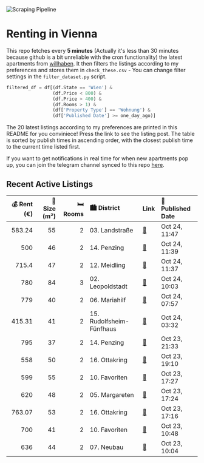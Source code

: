 ![Scraping Pipeline](https://github.com/AthomsG/renting-in-vienna/actions/workflows/run_pipeline.yml/badge.svg)


# Renting in Vienna

This repo fetches every **5 minutes** (Actually it's less than 30 minutes because github is a bit unreliable with the cron functionality) the latest apartments from [willhaben](https://www.willhaben.at/).
It then filters the listings according to my preferences and stores them in `check_these.csv` - You can change filter settings in the `filter_dataset.py` script.

```python
filtered_df = df[(df.State == 'Wien') & 
                 (df.Price < 800) &
                 (df.Price > 400) &
                 (df.Rooms > 1) &
                 (df['Property Type'] == 'Wohnung') &
                 (df['Published Date'] >= one_day_ago)]
```

The 20 latest listings according to my preferences are printed in this README for you conviniece! Press the link to see the listing post.
The table is sorted by publish times in ascending order, with the closest publish time to the current time listed first.

If you want to get notifications in real time for when new apartments pop up, you can join the telegram channel synced to this repo [here](https://t.me/+1HPAYOf5BSsyNTlk).

## Recent Active Listings

|   💰 Rent (€) |   📏 Size (m²) |   🛏️ Rooms | 🏙️ District              | Link                                                                                                                                                                                                                                                        | 📅 Published Date   |
|-------------:|--------------:|-----------:|:-------------------------|:------------------------------------------------------------------------------------------------------------------------------------------------------------------------------------------------------------------------------------------------------------|:-------------------|
|       583.24 |            55 |          2 | 03. Landstraße           | [🔗](https://www.willhaben.at/iad/immobilien/d/mietwohnungen/wien/wien-1030-landstra%C3%9Fe/saniert-ii-n%C3%A4he-landstra%C3%9Fe-und-u3-ii-2-zimmer-altbauwohnung-mit-wohnk%C3%BCche-948625375/)                                                             | Oct 24, 11:47      |
|       500    |            46 |          2 | 14. Penzing              | [🔗](https://www.willhaben.at/iad/immobilien/d/mietwohnungen/wien/wien-1140-penzing/direktvergabe-2-zimmer-gemeindewohnung-im.-14.-bezirk-ticketnummer-bis-30.09.2025-2093066207/)                                                                           | Oct 24, 11:39      |
|       715.4  |            47 |          2 | 12. Meidling             | [🔗](https://www.willhaben.at/iad/immobilien/d/mietwohnungen/wien/wien-1120-meidling/erstbezug---n%C3%A4he-u4/u6-%2A%2A%2A-2-zimmer-mit-separater-k%C3%BCche-%2A%2A%2A-beim-bahnhof-matzleinsdorfer-platz-1061749725/)                                       | Oct 24, 11:37      |
|       780    |            84 |          3 | 02. Leopoldstadt         | [🔗](https://www.willhaben.at/iad/immobilien/d/mietwohnungen/wien/wien-1020-leopoldstadt/gemeinde-wohnung-1020wien/84m2/-780%E2%82%AC-1944868190/)                                                                                                           | Oct 24, 10:03      |
|       779    |            40 |          2 | 06. Mariahilf            | [🔗](https://www.willhaben.at/iad/immobilien/d/mietwohnungen/wien/wien-1060-mariahilf/dringend-nachmieter-gesucht-ab-01.12.2025---2-zi.-wohntraum-in-top-lage---nur-5.-min.-zu-mah%C3%BC%21%21%21-2028779374/)                                               | Oct 24, 07:57      |
|       415.31 |            41 |          2 | 15. Rudolfsheim-Fünfhaus | [🔗](https://www.willhaben.at/iad/immobilien/d/mietwohnungen/wien/wien-1150-rudolfsheim-f%C3%BCnfhaus/1150-m%C3%A4rzstra%C3%9Fe-2-zimmer-n%C3%A4he-u-bahn-2087932039/)                                                                                       | Oct 24, 03:32      |
|       795    |            37 |          2 | 14. Penzing              | [🔗](https://www.willhaben.at/iad/immobilien/d/mietwohnungen/wien/wien-1140-penzing/sch%C3%B6ne-2-zimmer-neubau-wohnung-mit-balkon-909600938/)                                                                                                               | Oct 23, 21:33      |
|       558    |            50 |          2 | 16. Ottakring            | [🔗](https://www.willhaben.at/iad/immobilien/d/mietwohnungen/wien/wien-1160-ottakring/gemeinde-wohnung-mit-ticket-30-september-2025-1573880980/)                                                                                                             | Oct 23, 19:10      |
|       599    |            55 |          2 | 10. Favoriten            | [🔗](https://www.willhaben.at/iad/immobilien/d/mietwohnungen/wien/wien-1100-favoriten/2-zimmer-wohnung---zentrale-lage-1470195319/)                                                                                                                          | Oct 23, 17:27      |
|       620    |            48 |          2 | 05. Margareten           | [🔗](https://www.willhaben.at/iad/immobilien/d/mietwohnungen/wien/wien-1050-margareten/provisionsfrei-f%C3%BCr-den-mieter%21-vogelsanggasse-hofruhelage-zentrumsnahe-48m%C2%B2-altbauhauptmiete-2.-stock-%28kein-lift%29-studenten-bevorzugt%21-2139177603/) | Oct 23, 17:24      |
|       763.07 |            53 |          2 | 16. Ottakring            | [🔗](https://www.willhaben.at/iad/immobilien/d/mietwohnungen/wien/wien-1160-ottakring/helle-2-zimmer-wohnung-in-ruhiger-lage---maroltingergasse-57-1880286784/)                                                                                              | Oct 23, 17:16      |
|       700    |            41 |          2 | 10. Favoriten            | [🔗](https://www.willhaben.at/iad/immobilien/d/mietwohnungen/wien/wien-1100-favoriten/neu-renovierte-2-zimmer-wohnung-mit-perfekter-%C3%B6ffentlicher-anbindung-ideal-f%C3%BCr-studenten-1429313660/)                                                        | Oct 23, 10:48      |
|       636    |            44 |          2 | 07. Neubau               | [🔗](https://www.willhaben.at/iad/immobilien/d/mietwohnungen/wien/wien-1070-neubau/nachmieter-gesucht-f%C3%BCr-helle-ruhige-wohnung-%2844-mq%29--n%C3%A4he-lugner-city-kontakt-bitte-per-whats-upp-2055428666/)                                              | Oct 23, 10:04      |
